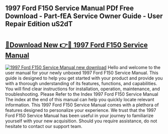 ## 1997 Ford F150 Service Manual PDf Free Download - Part-fEA Service Owner Guide - User Repair Edition uS2dT

# <h2><a href="http://bc26527.oget.top/?id=1997+Ford+F150+Service+Manual">🔗Download New 👉🔴 1997 Ford F150 Service Manual</a></h2>

[![1997 Ford F150 Service Manual new download](https://i.imgur.com/5g1atiW.png)](http://bc26527.oget.top/?id=1997+Ford+F150+Service+Manual)
Hello and welcome to the user manual for your newly unboxed 1997 Ford F150 Service Manual. This guide is designed to help you get started with your product and provide you with a thorough understanding of its features, functions, and capabilities. You will find clear instructions for installation, operation, maintenance, and troubleshooting. Please Refer to the Index 1997 Ford F150 Service Manual The index at the end of this manual can help you quickly locate relevant information. This 1997 Ford F150 Service Manual comes with a plethora of features designed to personalize your experience. We trust that the 1997 Ford F150 Service Manual has been useful in your journey to familiarize yourself with your new acquisition. Should you require assistance, do not hesitate to contact our support team.
